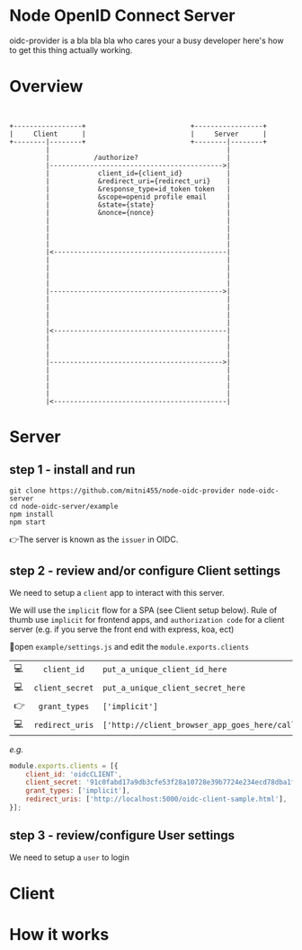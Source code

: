 # Node OpenID Connect Server 

oidc-provider is a bla bla bla who cares your a busy developer here's how to get this thing actually working.

# Overview
```
                                                                  
                                                                  
+-----------------+                          +-----------------+  
|     Client      |                          |     Server      |  
+--------|--------+                          +--------|--------+  
         |                                            |           
         |           /authorize?                      |           
         |------------------------------------------->|           
         |            client_id={client_id}           |           
         |            &redirect_uri={redirect_uri}    |           
         |            &response_type=id_token token   |           
         |            &scope=openid profile email     |           
         |            &state={state}                  |           
         |            &nonce={nonce}                  |           
         |                                            |           
         |                                            |           
         |                                            |           
         |                                            |           
         |<-------------------------------------------|           
         |                                            |           
         |                                            |           
         |                                            |           
         |                                            |           
         |------------------------------------------->|           
         |                                            |           
         |                                            |           
         |                                            |           
         |                                            |           
         |<-------------------------------------------|           
         |                                            |           
         |                                            |           
         |                                            |           
         |------------------------------------------->|           
         |                                            |           
         |                                            |           
         |                                            |           
         |                                            |           
         |<-------------------------------------------|                     
```

# Server
## step 1 - install and run
```
git clone https://github.com/mitni455/node-oidc-provider node-oidc-server 
cd node-oidc-server/example
npm install
npm start
```

👉The server is known as the `issuer` in OIDC. 

## step 2 - review and/or configure Client settings
We need to setup a `client` app to interact with this server. 

We will use the `implicit` flow for a SPA (see Client setup below). Rule of thumb use `implicit` for frontend apps, and `authorization code` for a client server (e.g. if you serve the front end with express, koa, ect)

👻open `example/settings.js` and edit the `module.exports.clients`

|     |                 |       |
| --- |:---------------:| ----- |
| 💻  | `client_id`     | `put_a_unique_client_id_here` 
| 💻  | `client_secret` | `put_a_unique_client_secret_here`
| 👉  | `grant_types`   | `['implicit']`
| 💻  | `redirect_uris` | `['http://client_browser_app_goes_here/callback_handler_page.html']` 


*e.g.* 
``` javascript
module.exports.clients = [{
    client_id: 'oidcCLIENT',
    client_secret: '91c0fabd17a9db3cfe53f28a10728e39b7724e234ecd78dba1fb05b909fb4ed98c476afc50a634d52808ad3cb2ea744bc8c3b45b7149ec459b5c416a6e8db242',
    grant_types: ['implicit'],
    redirect_uris: ['http://localhost:5000/oidc-client-sample.html'],
}];
```


## step 3 - review/configure User settings
We need to setup a `user` to login 



# Client

# How it works 


